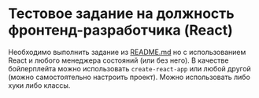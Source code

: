Тестовое задание на должность фронтенд-разработчика (React)
===========================================================

Необходимо выполнить задание из [README.md](README.md) но с использованием React и любого
менеджера состояний (или без него). В качестве бойлерплейта можно использовать `create-react-app` или любой другой
(можно самостоятельно настроить проект). Можно использовать либо хуки либо классы.
